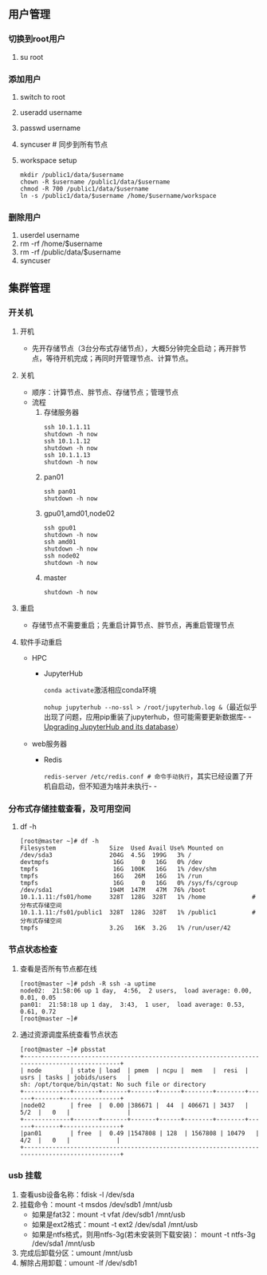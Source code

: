 ## 用户管理
### 切换到root用户
1. su root

### 添加用户
1. switch to root
2. useradd username
3. passwd username
4. syncuser # 同步到所有节点
5. workspace setup

    ```
    mkdir /public1/data/$username
    chown -R $username /public1/data/$username
    chmod -R 700 /public1/data/$username
    ln -s /public1/data/$username /home/$username/workspace
   ```

### 删除用户
1. userdel username
2. rm -rf /home/$username
3. rm -rf /public/data/$username 
4. syncuser

## 集群管理
### 开关机
1. 开机
    * 先开存储节点（3台分布式存储节点），大概5分钟完全启动；再开胖节点，等待开机完成；再同时开管理节点、计算节点。
2. 关机
    * 顺序：计算节点、胖节点、存储节点；管理节点
    * 流程
        1. 存储服务器
            ```
            ssh 10.1.1.11
            shutdown -h now
            ssh 10.1.1.12
            shutdown -h now
            ssh 10.1.1.13
            shutdown -h now
            ```
        2. pan01
            ```
            ssh pan01
            shutdown -h now
            ```
        3. gpu01,amd01,node02
            ```
            ssh gpu01
            shutdown -h now
            ssh amd01
            shutdown -h now
            ssh node02
            shutdown -h now
            ```
        4. master
            ```
            shutdown -h now
            ```

3. 重启
    * 存储节点不需要重启；先重启计算节点、胖节点，再重启管理节点

4. 软件手动重启

    * HPC

        * JupyterHub

            `conda activate`激活相应conda环境

            `nohup jupyterhub --no-ssl > /root/jupyterhub.log &`（最近似乎出现了问题，应用pip重装了jupyterhub，但可能需要更新数据库- -[Upgrading JupyterHub and its database](https://minrk-jupyterhub.readthedocs.io/en/latest/reference/upgrading.html)）
        
    * web服务器

        * Redis

            `redis-server /etc/redis.conf # 命令手动执行`，其实已经设置了开机自启动，但不知道为啥并未执行- -

### 分布式存储挂载查看，及可用空间
1. df -h
    ```
    [root@master ~]# df -h
    Filesystem               Size  Used Avail Use% Mounted on
    /dev/sda3                204G  4.5G  199G   3% /
    devtmpfs                  16G     0   16G   0% /dev
    tmpfs                     16G  100K   16G   1% /dev/shm
    tmpfs                     16G   26M   16G   1% /run
    tmpfs                     16G     0   16G   0% /sys/fs/cgroup
    /dev/sda1                194M  147M   47M  76% /boot
    10.1.1.11:/fs01/home     328T  128G  328T   1% /home             #分布式存储空间
    10.1.1.11:/fs01/public1  328T  128G  328T   1% /public1          #分布式存储空间
    tmpfs                    3.2G   16K  3.2G   1% /run/user/42
    ```

### 节点状态检查
1. 查看是否所有节点都在线
    ```
    [root@master ~]# pdsh -R ssh -a uptime
    node02:  21:58:06 up 1 day,  4:56,  2 users,  load average: 0.00, 0.01, 0.05
    pan01:  21:58:18 up 1 day,  3:43,  1 user,  load average: 0.53, 0.61, 0.72
    [root@master ~]# 
    ```
2. 通过资源调度系统查看节点状态
   ```
   [root@master ~]# pbsstat 
   +----------------------------------------------------------------------------------------------+
   | node        | state | load  | pmem  | ncpu |  mem   |  resi  | usrs | tasks | jobids/users   |
   sh: /opt/torque/bin/qstat: No such file or directory
   +-------------+-------+-------+-------+------+--------+--------+------+-------+----------------+
   |node02       | free  |  0.00 |386671 |  44  | 406671 | 3437   | 5/2  |   0   |                |
   +-------------+-------+-------+-------+------+--------+--------+------+-------+----------------+
   |pan01        | free  |  0.49 |1547808 | 128  | 1567808 | 10479   | 4/2  |   0   |             |
   +----------------------------------------------------------------------------------------------+
   ```
### usb 挂载
1. 查看usb设备名称：fdisk -l /dev/sda
2. 挂载命令：mount -t msdos /dev/sdb1 /mnt/usb
	* 如果是fat32：mount -t vfat /dev/sdb1 /mnt/usb
	* 如果是ext2格式：mount -t ext2 /dev/sda1 /mnt/usb
	* 如果是ntfs格式，则用ntfs-3g(若未安装则下载安装)：	mount -t ntfs-3g /dev/sda1 /mnt/usb
3. 完成后卸载分区：umount /mnt/usb
4. 解除占用卸载：umount -lf /dev/sdb1